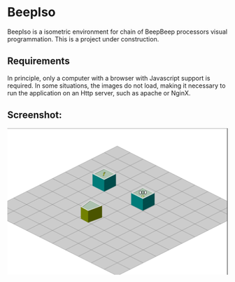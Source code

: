 BeepIso
===============

BeepIso is a isometric environment for chain of BeepBeep processors visual programmation. This is a project under construction.


## Requirements

In principle, only a computer with a browser with Javascript support is required. In some situations, the images do not load, making it necessary to run the application on an Http server, such as apache or NginX.

## Screenshot:

![screenshot](./img/beepiso.png)
